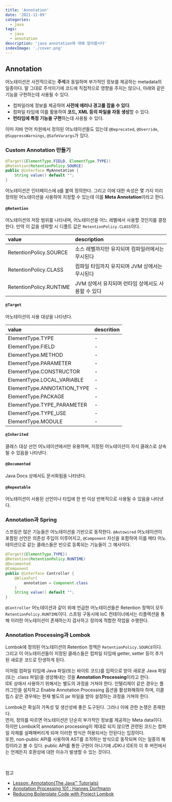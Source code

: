 ```yaml
---
title: 'Annotation'
date: '2021-11-09'
categories:
  - java
tags:
  - java
  - annotation
description: 'java annotation에 대해 알아봅시다'
indexImage: './cover.png'
---
```


## Annotation  

어노테이션은 사전적으로는 **주석**과 동일하며 부가적인 정보를 제공하는 metadata의 일종이다. 
말 그대로 주석이기에 코드에 직접적으로 영향을 주지는 않으나, 아래와 같은 기능을 구현하는데 사용될 수 있다. 

- 컴파일러에 정보를 제공하여 **사전에 에러나 경고를 잡을 수 있다**. 
- 컴파일 타임에 이를 활용하여 **코드, XML 등의 파일을 자동 생성**할 수 있다.
- **런타임에 특정 기능을 구현**하는데 사용될 수 있다. 

이미 자바 언어 차원에서 정의된 어노테이션들도 있는데 ```@Deprecated```, ```@Override```, ```@SuppressWarnings```, ```@SafeVarargs```가 있다. 

### Custom Annotation 만들기   

``` java
@Target({ElementType.FIELD, ElementType.TYPE})
@Retention(RetentionPolicy.SOURCE)
public @interface MyAnnotation {
    String value() default "";
}
```

어노테이션은 인터페이스에 ```@```를 붙여 정의한다. 
그리고 이에 대한 속성은 몇 가지 미리 정의된 어노테이션을 사용하여 지정할 수 있는데 이를 **Meta Annotation**이라고 한다. 

#### ```@Retention```   

어노테이션의 저장 범위를 나타내며, 어노테이션을 어느 레벨에서 사용할 것인지를 결정한다. 
만약 이 값을 생략할 시 디폴트 값은 ```RetentionPolicy.CLASS```이다. 

|value|description|
|:---|:---|
|RetentionPolicy.SOURCE|소스 레벨까지만 유지되며 컴파일러에서는 무시된다|
|RetentionPolicy.CLASS|컴파일 타임까지 유지되며 JVM 상에서는 무시된다|
|RetentionPolicy.RUNTIME|JVM 상에서 유지되며 런타임 상에서도 사용할 수 있다|

#### ```@Target```  

어노테이션의 사용 대상을 나타낸다. 

|value|descrition|
|:---|:---|
|ElementType.TYPE|-|
|ElementType.FIELD|-|
|ElementType.METHOD|-|
|ElementType.PARAMETER|-|
|ElementType.CONSTRUCTOR|-|
|ElementType.LOCAL_VARIABLE|-|
|ElementType.ANNOTATION_TYPE|-|
|ElementType.PACKAGE|-|
|ElementType.TYPE_PARAMETER|-|
|ElementType.TYPE_USE|-|
|ElementType.MODULE|-|

#### ```@Inherited```  

클래스 대상 선언 어노테이션에서만 유용하며, 지정된 어노테이션이 자식 클래스로 상속될 수 있음을 나타낸다. 

#### ```@Documented```  

Java Docs 상에서도 문서화됨을 나타낸다. 

#### ```@Repeatable```  

어노테이션이 사용된 선언이나 타입에 한 번 이상 반복적으로 사용될 수 있음을 나타낸다. 


### Annotation과 Spring   

스프링은 많은 기능들은 어노테이션을 기반으로 동작한다. 
```@Autowired``` 어노테이션이 포함된 선언은 의존성 주입이 이루어지고, 
```@Component``` 자신을 포함하여 이를 메타 어노테이션으로 같는 클래스들은 빈으로 등록되는 기능들이 그 예사이다. 

``` java
@Target({ElementType.TYPE})
@Retention(RetentionPolicy.RUNTIME)
@Documented
@Component
public @interface Controller {
    @AliasFor(
        annotation = Component.class
    )
    String value() default "";
}
```

```@Controller``` 어노테이션과 같이 위에 언급한 어노테이션들은 Retention 정책이 모두 ```RetentionPolicy.RUNTIME```이다. 
스프링 구동시에 IoC 컨테이너에서는 리플렉션을 통해 이러한 어노테이션이 존재하는지 검사하고 정의에 적합한 작업을 수행한다. 

### Annotation Processing과 Lombok  

Lombok에 정의된 어노테이션의 Retention 정책은 ```RetentionPolicy.SOURCE```이다. 
그리고 이 어노테이션들이 지정된 클래스들은 컴파일 타임에 getter, setter 등이 추가된 새로운 코드로 탄생하게 된다. 

이처럼 컴파일 타임에 Java 파일(또는 바이트 코드)를 입력으로 받아 새로운 Java 파일(또는 .class 파일)을 생성해내는 것을 **Annotation Processing**이라고 한다.  
IDE 상에서 사용하기 위해서는 별도의 과정을 거쳐야 한다. 
인텔리제이 같은 경우는 플러그인을 설치하고 Enable Annotation Processing 옵션을 활성화해줘야 하며, 
이클립스 같은 경우에는 현재 별도의 jar 파일을 받아 설정하는 과정을 거쳐야 한다. 

Lombok은 확실히 가독성 및 생산성에 좋은 도구된다. 
그러나 이에 관한 논쟁은 존재한다.  
먼저, 정의를 따르면 어노테이션은 단순히 부가적인 정보를 제공하는 Meta data이다. 
하지만 Lombok의 annotation processing이 제대로 되지 않으면 관련된 코드는 컴파일 자체를 실패해버리게 되며 이러한 방식은 허용되서는 안된다는 입장이다.  
또한, non-public API를 사용하여 AST를 조작하는 방식으로 동작되며 이는 일종의 해킹이라고 볼 수 있다. 
public API를 통한 구현이 아니기에 JDK나 IDE의 이 후 버전에서는 언제든지 호환성에 대한 이슈가 발생할 수 있는 것이다.

<br/>

참고
- [Lesson: Annotation(The Java™ Tutorials)](https://docs.oracle.com/javase/tutorial/java/annotations/index.html)
- [Annotation Processing 101 : Hannes Dorfmann](https://hannesdorfmann.com/annotation-processing/annotationprocessing101/)
- [Reducing Boilerplate Code with Project Lombok](http://jnb.ociweb.com/jnb/jnbJan2010.html#controversy)